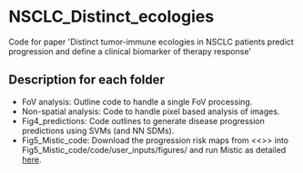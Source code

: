 # NSCLC_Distinct_ecologies
Code for paper 'Distinct tumor-immune ecologies in NSCLC patients predict progression and define a clinical biomarker of therapy response'


## Description for each folder

* FoV analysis: Outline code to handle a single FoV processing.
* Non-spatial analysis: Code to handle pixel based analysis of images.
* Fig4_predictions: Code outlines to generate disease progression predictions using SVMs (and NN SDMs).
* Fig5_Mistic_code: Download the progression risk maps from <<>> into Fig5_Mistic_code/code/user_inputs/figures/ and run Mistic as detailed [here](https://github.com/MathOnco/Mistic).
